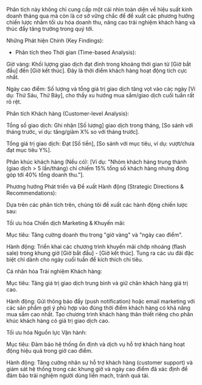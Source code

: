 Phân tích này không chỉ cung cấp một cái nhìn toàn diện về hiệu suất kinh doanh tháng qua mà còn là cơ sở vững chắc để đề xuất các phương hướng chiến lược nhằm tối ưu hóa doanh thu, nâng cao trải nghiệm khách hàng và thúc đẩy tăng trưởng trong quý tới.

Những Phát hiện Chính (Key Findings):

- Phân tích theo Thời gian (Time-based Analysis):

Giờ vàng: Khối lượng giao dịch đạt đỉnh trong khoảng thời gian từ [Giờ bắt đầu] đến [Giờ kết thúc]. Đây là thời điểm khách hàng hoạt động tích cực nhất.

Ngày cao điểm: Số lượng và tổng giá trị giao dịch tăng vọt vào các ngày [Ví dụ: Thứ Sáu, Thứ Bảy], cho thấy xu hướng mua sắm/giao dịch cuối tuần rất rõ rệt.

Phân tích Khách hàng (Customer-level Analysis):

Tổng số giao dịch: Ghi nhận [Số lượng] giao dịch trong tháng, [So sánh với tháng trước, ví dụ: tăng/giảm X% so với tháng trước].

Tổng giá trị giao dịch: Đạt [Số tiền], [So sánh với mục tiêu, ví dụ: vượt/chưa đạt mục tiêu Y%].

Phân khúc khách hàng (Nếu có): [Ví dụ: "Nhóm khách hàng trung thành (giao dịch > 5 lần/tháng) chỉ chiếm 15% tổng số khách hàng nhưng đóng góp tới 40% tổng doanh thu."].

Phương hướng Phát triển và Đề xuất Hành động (Strategic Directions & Recommendations):

Dựa trên các phân tích trên, chúng tôi đề xuất các hành động chiến lược sau:

Tối ưu hóa Chiến dịch Marketing & Khuyến mãi:

Mục tiêu: Tăng cường doanh thu trong "giờ vàng" và "ngày cao điểm".

Hành động: Triển khai các chương trình khuyến mãi chớp nhoáng (flash sale) trong khung giờ [Giờ bắt đầu] - [Giờ kết thúc]. Tung ra các ưu đãi đặc biệt chỉ dành cho ngày cuối tuần để kích thích chi tiêu.

Cá nhân hóa Trải nghiệm Khách hàng:

Mục tiêu: Tăng giá trị giao dịch trung bình và giữ chân khách hàng giá trị cao.

Hành động: Gửi thông báo đẩy (push notification) hoặc email marketing với các sản phẩm gợi ý phù hợp vào đúng thời điểm khách hàng có khả năng mua sắm cao nhất. Tạo chương trình khách hàng thân thiết riêng cho phân khúc khách hàng có giá trị giao dịch cao.

Tối ưu hóa Nguồn lực Vận hành:

Mục tiêu: Đảm bảo hệ thống ổn định và dịch vụ hỗ trợ khách hàng hoạt động hiệu quả trong giờ cao điểm.

Hành động: Tăng cường nhân sự hỗ trợ khách hàng (customer support) và giám sát hệ thống trong các khung giờ và ngày cao điểm đã xác định để đảm bảo trải nghiệm người dùng liền mạch, tránh quá tải.

